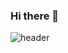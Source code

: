 ### Hi there 👋
![header](https://capsule-render.vercel.app/api?type=wave&color=0:F2F8ADFF,100:EF5350FF&height=300&section=header&text=Endless%20Something&fontSize=90)


<!--
**ghqls2003/ghqls2003** is a ✨ _special_ ✨ repository because its `README.md` (this file) appears on your GitHub profile.

Here are some ideas to get you started:

- 🔭 I’m currently working on ...
- 🌱 I’m currently learning ...
- 👯 I’m looking to collaborate on ...
- 🤔 I’m looking for help with ...
- 💬 Ask me about ...
- 📫 How to reach me: ...
- 😄 Pronouns: ...
- ⚡ Fun fact: ...
-->
